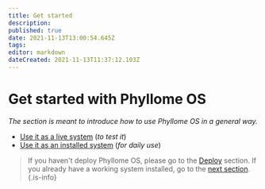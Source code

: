 ```yaml
---
title: Get started
description: 
published: true
date: 2021-11-13T13:00:54.645Z
tags: 
editor: markdown
dateCreated: 2021-11-13T11:37:12.103Z
---
```


# Get started with Phyllome OS

*The section is meant to introduce how to use Phyllome OS in a general way.*

* [Use it as a live system](/getstarted/live) (*to test it*)
* [Use it as an installed system](/getstarted/disk) (*for daily use*)

> If you haven't deploy Phyllome OS, please go to the [Deploy](/deploy) section. If you already have a working system installed, go to the [next section](/gofurther). 
{.is-info}

